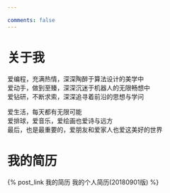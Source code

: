 ```yaml
---

comments: false
---
```


<audio src="我的梦.mp3" autoplay="true" loop="-1"></audio>  


# 关于我  
爱编程，充满热情，深深陶醉于算法设计的美学中      
爱动手，做到至臻，深深沉迷于机器人的无限畅想中     
爱钻研，不断求索，深深追寻着前沿的思想与学问     

爱生活，每天都有无限可能    
爱排球，爱音乐，爱绘画也爱诗与远方      
最后，也是最重要的，爱朋友和爱家人也爱这美好的世界  


# 我的简历   
{% post_link 我的简历 我的个人简历(20180901版) %}      



